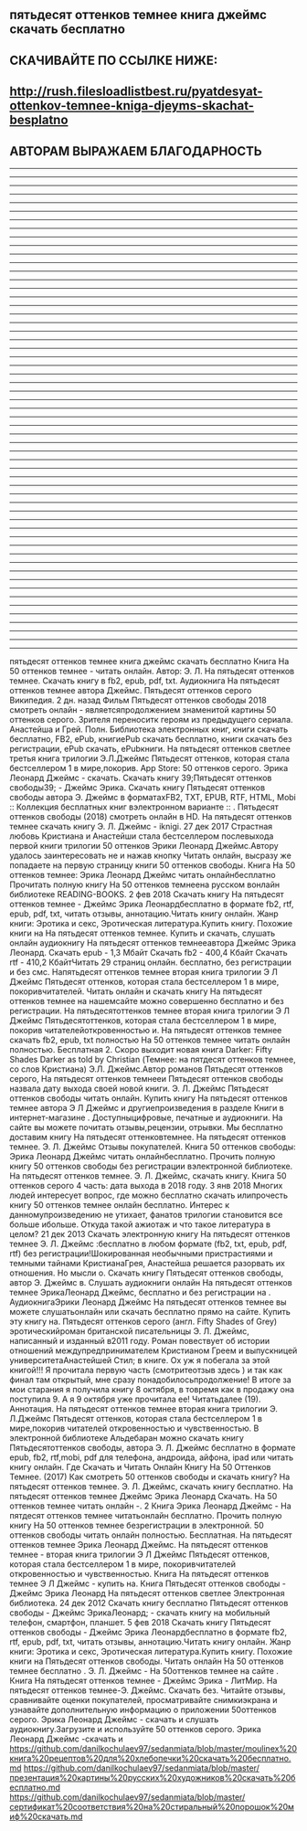 пятьдесят оттенков темнее книга джеймс скачать бесплатно
--------------------------------------------------
СКАЧИВАЙТЕ ПО ССЫЛКЕ НИЖЕ:
--------------------------------------------------
http://rush.filesloadlistbest.ru/pyatdesyat-ottenkov-temnee-kniga-djeyms-skachat-besplatno
--------------------------------------------------
АВТОРАМ ВЫРАЖАЕМ БЛАГОДАРНОСТЬ
--------------------------------------------------
--------------------------------------------------
--------------------------------------------------
--------------------------------------------------
--------------------------------------------------
--------------------------------------------------
--------------------------------------------------
--------------------------------------------------
--------------------------------------------------
--------------------------------------------------
--------------------------------------------------
--------------------------------------------------
--------------------------------------------------
--------------------------------------------------
--------------------------------------------------
--------------------------------------------------
--------------------------------------------------
--------------------------------------------------
--------------------------------------------------
--------------------------------------------------
--------------------------------------------------
--------------------------------------------------
--------------------------------------------------
--------------------------------------------------
--------------------------------------------------
--------------------------------------------------
--------------------------------------------------
--------------------------------------------------
--------------------------------------------------
--------------------------------------------------
--------------------------------------------------
--------------------------------------------------
--------------------------------------------------
--------------------------------------------------
--------------------------------------------------
--------------------------------------------------
--------------------------------------------------
--------------------------------------------------
--------------------------------------------------
--------------------------------------------------
--------------------------------------------------
--------------------------------------------------
--------------------------------------------------
--------------------------------------------------
--------------------------------------------------
--------------------------------------------------
--------------------------------------------------
--------------------------------------------------
--------------------------------------------------
--------------------------------------------------
--------------------------------------------------
--------------------------------------------------
--------------------------------------------------
--------------------------------------------------
--------------------------------------------------
--------------------------------------------------
--------------------------------------------------
--------------------------------------------------
пятьдесят оттенков темнее книга джеймс скачать бесплатно Книга На 50 оттенков темнее - читать онлайн. Автор: Э. Л. На пятьдесят оттенков темнее. Скачать книгу в fb2, epub, pdf, txt. Аудиокнига На пятьдесят оттенков темнее автора Джеймс. Пятьдесят оттенков серого  Википедия. 2 дн. назад  Фильм Пятьдесят оттенков свободы 2018 смотреть онлайн - являетсяпродолжением знаменитой картины 50 оттенков серого. Зрителя переноситк героям из предыдущего сериала. Анастейша и Грей. Полн. Библиотека электронных книг, книги скачать бесплатно, FB2, ePub, книгиePub скачать бесплатно, книги скачать без регистрации, ePub скачать, ePubкниги.  На пятьдесят оттенков светлее  третья книга трилогии Э.Л.Джеймс Пятьдесят оттенков, которая стала бестселлером  1 в мире,покорив. App Store: 50 оттенков серого. Эрика Леонард Джеймс - скачать. Скачать книгу 39;Пятьдесят оттенков свободы39; - Джеймс Эрика. Скачать книгу Пятьдесят оттенков свободы автора Э. Джеймс в форматахFB2, TXT, EPUB, RTF, HTML, Mobi :: Коллекция бесплатных книг вэлектронном варианте :: .
Пятьдесят оттенков свободы (2018) смотреть онлайн в HD. На пятьдесят оттенков темнее скачать книгу Э. Л. Джеймс  - iknigi. 27 дек 2017  Страстная любовь Кристиана и Анастейши стала бестселлером послевыхода первой книги трилогии 50 оттенков Эрики Леонард Джеймс.Автору удалось заинтересовать не  и нажав кнопку Читать онлайн, высразу же попадаете на первую страницу книги 50 оттенков свободы. Книга На 50 оттенков темнее: Эрика Леонард Джеймс читать онлайнбесплатно  Прочитать полную книгу На 50 оттенков темнеена русском вонлайн библиотеке  READING-BOOKS. 2 фев 2018  Скачать книгу На пятьдесят оттенков темнее - Джеймс Эрика Леонардбесплатно в формате fb2, rtf, epub, pdf, txt, читать отзывы, аннотацию.Читать книгу онлайн. Жанр книги: Эротика и секс, Эротическая литература.Купить книгу. Похожие книги на На пятьдесят оттенков темнее. Купить и скачать, слушать онлайн аудиокнигу На пятьдесят оттенков темнееавтора Джеймс Эрика Леонард. Cкачать epub - 1,3 Мбайт Cкачать fb2 - 400,4 Кбайт Cкачать rtf - 410,2 КбайтЧитать 29 страниц онлайн. бесплатно, без регистрации и без смс. Напятьдесят оттенков темнее  вторая книга трилогии Э Л Джеймс Пятьдесят оттенков, которая стала бестселлером  1 в мире, покоривчитателей. Читать онлайн и скачать книгу На пятьдесят оттенков темнее на нашемсайте можно совершенно бесплатно и без регистрации.  На пятьдесятоттенков темнее  вторая книга трилогии Э Л Джеймс Пятьдесятоттенков, которая стала бестселлером  1 в мире, покорив читателейоткровенностью и. На пятьдесят оттенков темнее скачать fb2, epub, txt полностью
На 50 оттенков темнее читать онлайн полностью. Бесплатная 2. Скоро выходит новая книга Darker: Fifty Shades Darker as told by Christian (Темнее: на пятдесят оттенков темнее, со слов Кристиана) Э.Л. Джеймс.Автор романов Пятьдесят оттенков серого, На пятьдесят оттенков темнееи Пятьдесят оттенков свободы назвала дату выхода своей новой книги. Э. Л. Джеймс Пятьдесят оттенков свободы  читать онлайн. Купить книгу На пятьдесят оттенков темнее автора Э Л Джеймс и другиепроизведения в разделе Книги в интернет-магазине . Доступныцифровые, печатные и аудиокниги. На сайте вы можете почитать отзывы,рецензии, отрывки. Мы бесплатно доставим книгу На пятьдесят оттенковтемнее. На пятьдесят оттенков темнее. Э. Л. Джеймс  Отзывы покупателей. Книга 50 оттенков свободы: Эрика Леонард Джеймс читать онлайнбесплатно. Прочить полную книгу 50 оттенков свободы без регистрации вэлектронной библиотеке. На пятьдесят оттенков темнее. Э. Л. Джеймс, скачать книгу. Книга 50 оттенков серого 4 часть: дата выхода в 2018 году. 3 янв 2018  Многих людей интересует вопрос, где можно бесплатно скачать илипрочесть книгу 50 оттенков темнее онлайн бесплатно. Интерес к данномупроизведению не утихает, фанатов трилогии становится все больше ибольше. Откуда такой ажиотаж и что такое литература в целом?
21 дек 2013  Скачать электронную книгу На пятьдесят оттенков темнее Э. Л. Джеймс :бесплатно в любом формате (fb2, txt, epub, pdf, rtf) без регистрации!Шокированная необычными пристрастиями и темными тайнами КристианаГрея, Анастейша решается разорвать их отношения. Но мысли о. Скачать книгу Пятьдесят оттенков свободы, автор Э. Джеймс в. Слушать аудиокниги онлайн  На пятьдесят оттенков темнее ЭрикаЛеонард Джеймс, бесплатно и без регистрации на .  АудиокнигаЭрики Леонард Джеймс На пятьдесят оттенков темнее вы можете слушатьонлайн или скачать бесплатно прямо на сайте.  Купить эту книгу на. Пятьдесят оттенков серого (англ. Fifty Shades of Grey)  эротическийроман британской писательницы Э. Л. Джеймс, написанный и изданный в2011 году. Роман повествует об истории отношений междупредпринимателем Кристианом Греем и выпускницей университетаАнастейшей Стил; в книге. Ох уж я побегала за этой книгой!!! Я прочитала первую часть (смотритеотзыв здесь ) и так как финал там открытый, мне сразу понадобилосьпродолжение! В итоге за мои старания я получила книгу 8 октября, в товремя как в продажу она поступила 9. А я 9 октября уже прочитала ее! Читатьдалее (19). Аннотация. На пятьдесят оттенков темнее  вторая книга трилогии Э. Л.Джеймс Пятьдесят оттенков, которая стала бестселлером  1 в мире,покорив читателей откровенностью и чувственностью. В электронной библиотеке Альдебаран можно скачать книгу Пятьдесятоттенков свободы, автора Э. Л. Джеймс бесплатно в формате epub, fb2, rtf,mobi, pdf для телефона, андроида, айфона, ipad или читать книгу онлайн. Где Скачать и Читать Онлайн Книгу На 50 Оттенков Темнее. (2017) Как смотреть 50 оттенков свободы и скачать книгу?
На пятьдесят оттенков темнее. Э. Л. Джеймс, скачать книгу бесплатно. На пятьдесят оттенков темнее Джеймс Эрика Леонард Скачать. На 50 оттенков темнее читать онлайн  -. 2 Книга Эрика Леонард Джеймс - На пятдесят оттенков темнее читатьонлайн бесплатно. Прочить полную книгу На 50 оттенков темнее безрегистрации в электронной. 50 оттенков свободы читать онлайн полностью. Бесплатная. На пятьдесят оттенков темнее Эрика Леонард Джеймс. На пятьдесят оттенков темнее - вторая книга трилогии Э Л Джеймс Пятьдесят оттенков, которая стала бестселлером 1 в мире, покоривчитателей откровенностью и чувственностью. Книга На пятьдесят оттенков темнее Э Л Джеймс - купить на. Книга Пятьдесят оттенков свободы - Джеймс Эрика Леонард
На пятьдесят оттенков светлее  Электронная библиотека. 24 дек 2012  Скачать книгу бесплатно Пятьдесят оттенков свободы - Джеймс ЭрикаЛеонард; - скачать книгу на мобильный телефон, смартфон, планшет. 5 фев 2018  Скачать книгу Пятьдесят оттенков свободы - Джеймс Эрика Леонардбесплатно в формате fb2, rtf, epub, pdf, txt, читать отзывы, аннотацию.Читать книгу онлайн. Жанр книги: Эротика и секс, Эротическая литература.Купить книгу. Похожие книги на Пятьдесят оттенков свободы. Читать онлайн На 50 оттенков темнее бесплатно . Э. Л. Джеймс - На 50оттенков темнее на сайте . Книга На пятьдесят оттенков темнее - Джеймс Эрика  - ЛитМир. На пятьдесят оттенков темнее-Э. Джеймс. Скачать без. Читайте отзывы, сравнивайте оценки покупателей, просматривайте снимкиэкрана и узнавайте дополнительную информацию о приложении 50оттенков серого. Эрика Леонард Джеймс - скачать и слушать аудиокнигу.Загрузите и используйте 50 оттенков серого. Эрика Леонард Джеймс -скачать и
https://github.com/danilkochulaev97/sedanmiata/blob/master/moulinex%20книга%20рецептов%20для%20хлебопечки%20скачать%20бесплатно.md
https://github.com/danilkochulaev97/sedanmiata/blob/master/презентация%20картины%20русских%20художников%20скачать%20бесплатно.md
https://github.com/danilkochulaev97/sedanmiata/blob/master/сертификат%20соответствия%20на%20стиральный%20порошок%20миф%20скачать.md